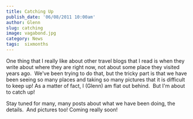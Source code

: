 ```yaml
---
title: Catching Up
publish_date: '06/08/2011 10:00am'
author: Glenn
slug: catching
image: vagabond.jpg
category: News
tags:  sixmonths
---
```

One thing that I really like about other travel blogs that I read is when they write about where they are right now, not about some place they visited years ago.  We've been trying to do that, but the tricky part is that we have been seeing so many places and taking so many pictures that it is difficult to keep up! As a matter of fact, I (Glenn) am flat out behind.  But I'm about to catch up!

Stay tuned for many, many posts about what we have been doing, the details.  And pictures too! Coming really soon!
